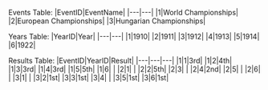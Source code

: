 Events Table:
|EventID|EventName|
|---|---|
|1|World Championships|
|2|European Championships|
|3|Hungarian Championships|

Years Table:
|YearID|Year|
|---|---|
|1|1910|
|2|1911|
|3|1912|
|4|1913|
|5|1914|
|6|1922|

Results Table:
|EventID|YearID|Result|
|---|---|---|
|1|1|3rd|
|1|2|4th|
|1|3|3rd|
|1|4|3rd|
|1|5|5th|
|1|6| |
|2|1| |
|2|2|5th|
|2|3| |
|2|4|2nd|
|2|5| |
|2|6| |
|3|1| |
|3|2|1st|
|3|3|1st|
|3|4| |
|3|5|1st|
|3|6|1st|